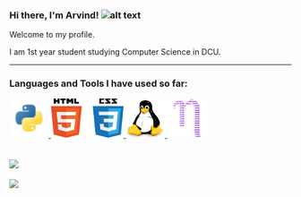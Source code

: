 <h3><p><b>Hi there, I'm Arvind!</b>
<img src="https://media.tenor.com/images/30169e4a670daf12443df7d2dd140176/tenor.gif" alt="alt text" width="30px" height="30px"></p></h3>
Welcome to my profile. </p>
<p> I am 1st year student studying Computer Science in DCU. </p>
<hr size="30">

<h3><p>Languages and Tools I have used so far:</p></h3>
<div>
<a href="https://www.python.org/">
<img src="https://raw.githubusercontent.com/github/explore/80688e429a7d4ef2fca1e82350fe8e3517d3494d/topics/python/python.png" alt="alt text" width="70px" height="70px" />
<a href="https://www.w3schools.com/html/">
<img src="https://github.com/rawata2/images/blob/main/html%20css.png" alt="alt text" width="130px" height="70px" />
<a href="https://www.linux.org/">
<img src="https://github.com/rawata2/images/blob/main/linux.png" alt="alt text" width="70px" height="70px" />
<a href="https://www.nano-editor.org/">
<img src="https://github.com/rawata2/images/blob/main/nano.png" alt="alt text" width="70px" height="70px" />
</div>
<br>
<br>
<img align="center" src="https://github-readme-streak-stats.herokuapp.com/?user=rawata2&theme=highcontrast" />
<br>
<br>
<img align="center" src="https://github-readme-stats.vercel.app/api?username=rawata2&theme=vision-friendly-dark" />
 <!-- username=rawata2&show_icons=true&title_color=fff&icon_color=79ff97&text_color=9f9f9f&bg_color=151515&count_private=true" /> -->
 
